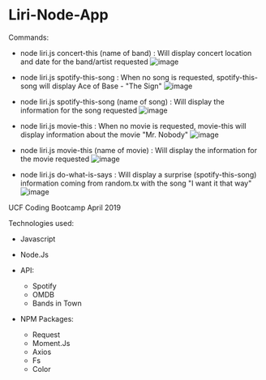 # Liri-Node-App

Commands:

- node liri.js concert-this (name of band) : Will display concert location and date for the band/artist requested
![image](https://user-images.githubusercontent.com/24906805/57029854-f065f100-6c10-11e9-87f5-1ddac603b874.png)

- node liri.js spotify-this-song : When no song is requested, spotify-this-song will display Ace of Base - "The Sign"
![image](https://user-images.githubusercontent.com/24906805/57029967-3f138b00-6c11-11e9-83f4-d972c9366de9.png)

- node liri.js spotify-this-song (name of song) : Will display the information for the song requested
![image](https://user-images.githubusercontent.com/24906805/57029944-2c995180-6c11-11e9-9e90-2fa3b2993c27.png)

- node liri.js movie-this : When no movie is requested, movie-this will display information about the movie "Mr. Nobody"
![image](https://user-images.githubusercontent.com/24906805/57030002-5e121d00-6c11-11e9-8f18-32d2923d5569.png)

- node liri.js movie-this (name of movie) : Will display the information for the movie requested
![image](https://user-images.githubusercontent.com/24906805/57030024-6d916600-6c11-11e9-9767-e2b1df7ac776.png)

- node liri.js do-what-is-says : Will display a surprise (spotify-this-song) information coming from random.tx with the song "I want it that way"
![image](https://user-images.githubusercontent.com/24906805/57030040-797d2800-6c11-11e9-9d3d-612f74f0e90e.png)



UCF Coding Bootcamp April 2019

Technologies used:
- Javascript
- Node.Js

- API:
   - Spotify
   - OMDB
   - Bands in Town

- NPM Packages:
   - Request
   - Moment.Js
   - Axios
   - Fs
   - Color
